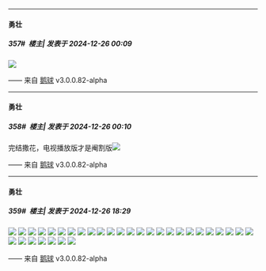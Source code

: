 ﻿
*****

####  勇壮  
##### 357#         楼主| 发表于 2024-12-26 00:09

<img src="https://p.sda1.dev/21/db68b3e8ab86d889df8b4f1e2962e915/image.png" referrerpolicy="no-referrer">

—— 来自 [鹅球](https://www.pgyer.com/xfPejhuq) v3.0.0.82-alpha

*****

####  勇壮  
##### 358#         楼主| 发表于 2024-12-26 00:10

完结撒花，电视播放版才是阉割版<img src="https://static.saraba1st.com/image/smiley/face2017/067.png" referrerpolicy="no-referrer">

—— 来自 [鹅球](https://www.pgyer.com/xfPejhuq) v3.0.0.82-alpha


*****

####  勇壮  
##### 359#         楼主| 发表于 2024-12-26 18:29

<img src="https://p.sda1.dev/21/47494d114213cfbdee9343354e98563f/F3KIk-hbMAALcpY.jpg" referrerpolicy="no-referrer">
<img src="https://p.sda1.dev/21/ff06f5c31e4f80eaae9d1f8d124fd377/image.png" referrerpolicy="no-referrer">
<img src="https://p.sda1.dev/21/ff014fca3c41dd235024d0b3a89f781c/GHbqtvJawAAYXAf.jpg" referrerpolicy="no-referrer">
<img src="https://p.sda1.dev/21/bc6217b62e6f96eea6b5d4cd3f6c771c/GH_uElqbUAAyCI8.jpg" referrerpolicy="no-referrer">
<img src="https://p.sda1.dev/21/fc4eb85fc2fd4c3fd703e563886f3113/GIjrwmnacAABaT5.jpg" referrerpolicy="no-referrer">
<img src="https://p.sda1.dev/21/69f3d73454385ad1d50c4c8d811b83b8/GJH0SBEacAAoDk6.jpg" referrerpolicy="no-referrer">
<img src="https://p.sda1.dev/21/2815c478d22d382cc43281901e465750/GJr3EwSbQAAIp9h.jpg" referrerpolicy="no-referrer">
<img src="https://p.sda1.dev/21/aec0344f113bc13a7479d454601af6ec/GKP6EvtbcAA2-I4.jpg" referrerpolicy="no-referrer">
<img src="https://p.sda1.dev/21/7a378dbd360e071f7f082b6fc6141d15/GSqmVODb0AE96fQ.jpg" referrerpolicy="no-referrer">
<img src="https://p.sda1.dev/21/6ee8cb2766b0d2b934062ace99f16289/image.png" referrerpolicy="no-referrer">
<img src="https://p.sda1.dev/21/8d295272fe274536ca80f766706c6aba/GTQitsVaYAQcz3R.jpg" referrerpolicy="no-referrer">
<img src="https://p.sda1.dev/21/43cf76e174b2897e256f96c529d69660/image.png" referrerpolicy="no-referrer">
<img src="https://p.sda1.dev/21/e5f775512a587e86a8d460f35066aa4d/image.png" referrerpolicy="no-referrer">
<img src="https://p.sda1.dev/21/86cbaf81eea59fcdedd956c7a09c278e/image.png" referrerpolicy="no-referrer">
<img src="https://p.sda1.dev/21/8b2fd3c2e5f36efb9d1c468c3cd049eb/image.png" referrerpolicy="no-referrer">
<img src="https://p.sda1.dev/21/1b25c59f89327e6c5afbcd1ff58835e9/image.png" referrerpolicy="no-referrer">
<img src="https://p.sda1.dev/21/e7d1e490a338d7e108fefeae10c7a8e2/image.png" referrerpolicy="no-referrer">
<img src="https://p.sda1.dev/21/4542afc21a8ddffb1477218cae07fe35/image.png" referrerpolicy="no-referrer">
<img src="https://p.sda1.dev/21/3663ca57b096faa5c9ea8db1a480ec00/image.png" referrerpolicy="no-referrer">
<img src="https://p.sda1.dev/21/dc456231d9b2bd99843bc81ceb7b4392/image.png" referrerpolicy="no-referrer">
<img src="https://p.sda1.dev/21/e40bdb7fa85d2f772176a713da8f9e66/image.png" referrerpolicy="no-referrer">
<img src="https://p.sda1.dev/21/57dea66108e11a407fab72fe9ca993d1/image.png" referrerpolicy="no-referrer">
<img src="https://p.sda1.dev/21/fafa927d13d2cc9e655c52b9a4baf58f/image.png" referrerpolicy="no-referrer">
<img src="https://p.sda1.dev/21/9f4c03e53055285570517eca3cd35555/image.png" referrerpolicy="no-referrer">
<img src="https://p.sda1.dev/21/308d8852285cce9445b6d2e5af7490a9/image.png" referrerpolicy="no-referrer">
<img src="https://p.sda1.dev/21/e48168574351a6257901cc09706fb3da/image.png" referrerpolicy="no-referrer">
<img src="https://p.sda1.dev/21/5c3104eb87ac2089f1faa7143b82005f/image.png" referrerpolicy="no-referrer">
<img src="https://p.sda1.dev/21/daaa197af35ec69ca8757ebd8dc60109/image.png" referrerpolicy="no-referrer">
<img src="https://p.sda1.dev/21/bc89950e30e691e881c67732937130be/image.png" referrerpolicy="no-referrer">
<img src="https://p.sda1.dev/21/03c9c9a33f19bcb35a4514ce882b4980/image.png" referrerpolicy="no-referrer">
<img src="https://p.sda1.dev/21/5aaf5ca87194f69a39ed5a904851a1e0/image.png" referrerpolicy="no-referrer">
<img src="https://p.sda1.dev/21/5f17d942cfc0192fb3886a4c6ad6b2a6/image.png" referrerpolicy="no-referrer">

—— 来自 [鹅球](https://www.pgyer.com/xfPejhuq) v3.0.0.82-alpha

